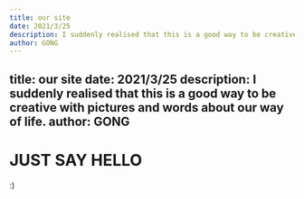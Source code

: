 ```yaml
---
title: our site
date: 2021/3/25
description: I suddenly realised that this is a good way to be creative with pictures and words about our way of life.
author: GONG
---
```

title: our site
date: 2021/3/25
description: I suddenly realised that this is a good way to be creative with pictures and words about our way of life.
author: GONG
---
# JUST SAY HELLO
 :)



